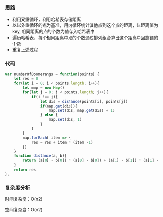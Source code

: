 ### 思路

- 利用双重循环，利用哈希表存储距离
- 以以外重循环的点为基准，用内循环统计其他点到这个点的距离，以距离值为key,  相同距离的点的个数为值存入哈希表中
- 遍历哈希表，每个相同距离中点的个数通过排列组合算出这个距离中回旋镖的个数
- 重复上述过程

### 代码

```javascript
var numberOfBoomerangs = function(points) {
    let res = 0
    for(let i = 0; i < points.length; i++){
        let map = new Map()
        for(let j = 0; j < points.length; j++){
            if(i !== j){
                let dis = distance(points[i], points[j])
                if(map.get(dis)){
                    map.set(dis, map.get(dis) + 1)
                } else {
                    map.set(dis, 1)
                }
            }
        }
        map.forEach( item => {
            res = res + item * (item -1)
        })
    }
    function distance(a, b){
        return (a[0] - b[0]) * (a[0] - b[0]) + (a[1] - b[1]) * (a[1] - b[1])
    }
    return res
};
```

### 复杂度分析

时间复杂度：O(n2)

空间复杂度：O(n2)